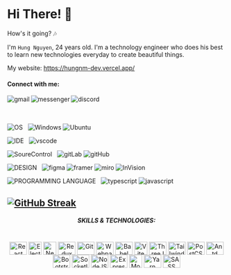 # Hi There! 👋

How's it going? 🎶

I'm `Hung Nguyen`, 24 years old. I'm a technology engineer who does his best to learn new technologies everyday to create beautiful things.

My website: <a href="https://hungnmhere.vercel.app/">https://hungnm-dev.vercel.app/</a>

#### Connect with me:

<a href="mailto:hung.nm.here@gmail.com">
<img align="left" alt="gmail" src="https://img.shields.io/badge/Gmail-D14836?style=for-the-badge&logo=gmail&logoColor=white" />
</a>
<a href="https://www.messenger.com/e2ee/t/hung.nm.here/">
<img align="left" alt="messenger"  src="https://img.shields.io/badge/Messenger-00B2FF?style=for-the-badge&logo=messenger&logoColor=white" />
</a>
<a href="https://discordapp.com/users/467862581822881804">
<img align="left" alt="discord" src="https://img.shields.io/badge/Discord-7289DA?style=for-the-badge&logo=discord&logoColor=white" />
</a>
<br />
<br />
<br />

![OS](https://img.shields.io/badge/-OS-gray?style=for-the-badge) &nbsp;
![Windows](https://img.shields.io/badge/Windows-0078D6?style=for-the-badge&logo=windows&logoColor=white)
![Ubuntu](https://img.shields.io/badge/Ubuntu-E95420?style=for-the-badge&logo=ubuntu&logoColor=white)
<br/>

![IDE](https://img.shields.io/badge/-IDE-gray?style=for-the-badge) &nbsp;
![vscode](https://img.shields.io/badge/-Visual%20Studio%20Code-097cbc?style=for-the-badge&logo=visualstudiocode)

![SoureControl](https://img.shields.io/badge/-Source%20Control-gray?style=for-the-badge) &nbsp;
![gitLab](https://img.shields.io/badge/-gitlab-E95420?style=for-the-badge&logo=gitlab&logoColor=white)
![gitHub](https://img.shields.io/badge/-github-0A1A2F?style=for-the-badge&logo=github&logoColor=white)

![DESIGN](https://img.shields.io/badge/-DESIGN%20TOOL-gray?style=for-the-badge) &nbsp;
![figma](https://img.shields.io/badge/-figma-9d56f7?style=for-the-badge&logo=figma&logoColor=white)
![framer](https://img.shields.io/badge/-framer-085aff?style=for-the-badge&logo=framer&logoColor=white)
![miro](https://img.shields.io/badge/-miro-ffdd33?style=for-the-badge&logo=miro&logoColor=white)
![InVision](https://img.shields.io/badge/-InVision-fe386a?style=for-the-badge&logo=InVision&logoColor=white)

![PROGRAMMING LANGUAGE](https://img.shields.io/badge/-programming%20language-gray?style=for-the-badge) &nbsp;
![typescript](https://img.shields.io/badge/-typescript-377cc8?style=for-the-badge&logo=typescript&logoColor=white)
![javascript](https://img.shields.io/badge/-javascript-f0dc55?style=for-the-badge&logo=javascript&logoColor=white)

[![GitHub Streak](https://streak-stats.demolab.com?user=nosleepguy&hide_current_streak=true)](https://git.io/streak-stats)
---

<div align="center">
  
  ##### SKILLS & TECHNOLOGIES:
</div>
<br />

<div align="center">
  <img class="img" align="center" alt="React" height="30" width="40" src="https://cdn.jsdelivr.net/gh/devicons/devicon@latest/icons/react/react-original.svg">
  <img align="center" alt="Electron" height="30" width="30" src="https://cdn.jsdelivr.net/gh/devicons/devicon@latest/icons/electron/electron-original.svg">
  <img align="center" alt="NextJS" height="30" width="30" src="https://cdn.jsdelivr.net/gh/devicons/devicon@latest/icons/nextjs/nextjs-original.svg" />
  <img align="center" alt="Redux" height="30" width="40" src="https://cdn.jsdelivr.net/gh/devicons/devicon@latest/icons/redux/redux-original.svg">
  <img align="center" alt="Git" height="30" width="40" src="https://cdn.jsdelivr.net/gh/devicons/devicon@latest/icons/git/git-original.svg">
  <img align="center" alt="Webpack" height="30" width="40" src="https://cdn.jsdelivr.net/gh/devicons/devicon@latest/icons/webpack/webpack-original.svg">
  <img align="center" alt="Babel" height="30" width="40" src="https://cdn.jsdelivr.net/gh/devicons/devicon@latest/icons/babel/babel-original.svg">
  <img align="center" alt="Vite" height="30" width="30" src="https://avatars.githubusercontent.com/u/65625612?s=280&v=4">
  <img align="center" alt="ThreeJS" height="30" width="40" src="https://cdn.jsdelivr.net/gh/devicons/devicon@latest/icons/threejs/threejs-original.svg">
  <img align="center" alt="TailwindCSS" height="30" width="40" src="https://cdn.jsdelivr.net/gh/devicons/devicon@latest/icons/tailwindcss/tailwindcss-original.svg">
  <img align="center" alt="PostCSS" height="30" width="40" src="https://cdn.jsdelivr.net/gh/devicons/devicon@latest/icons/postcss/postcss-original.svg">
  <img align="center" alt="Antd" height="30" width="40" src="https://cdn.jsdelivr.net/gh/devicons/devicon@latest/icons/antdesign/antdesign-original.svg"/>
  <img align="center" alt="Bootstrap" height="30" width="40" src="https://cdn.jsdelivr.net/gh/devicons/devicon@latest/icons/bootstrap/bootstrap-original.svg">
  <img align="center" alt="SocketIO" height="30" width="40" src="https://cdn.jsdelivr.net/gh/devicons/devicon@latest/icons/socketio/socketio-original.svg">
  <img align="center" alt="NodeJS" height="30" width="40" src="https://cdn.jsdelivr.net/gh/devicons/devicon@latest/icons/nodejs/nodejs-original.svg">
  <img align="center" alt="ExpressJS" height="30" width="40" src="https://cdn.jsdelivr.net/gh/devicons/devicon@latest/icons/express/express-original.svg">
  <img align="center" alt="Mongo" height="30" width="30" src="https://cdn.jsdelivr.net/gh/devicons/devicon@latest/icons/mongodb/mongodb-original.svg">
  <img align="center" alt="Yarn" height="30" width="40" src="https://cdn.jsdelivr.net/gh/devicons/devicon@latest/icons/yarn/yarn-original.svg">
  <img align="center" alt="SASS" height="30" width="40" src="https://cdn.jsdelivr.net/gh/devicons/devicon@latest/icons/sass/sass-original.svg"/>
</div>

<br />
